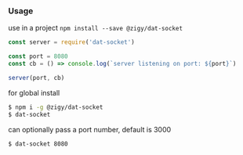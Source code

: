 ### Usage
use in a project
`npm install --save @zigy/dat-socket`

```js
const server = require('dat-socket')

const port = 8080
const cb = () => console.log(`server listening on port: ${port}`)

server(port, cb)
```

for global install
```bash
$ npm i -g @zigy/dat-socket
$ dat-socket
```
can optionally pass a port number, default is 3000
```bash
$ dat-socket 8080
```
